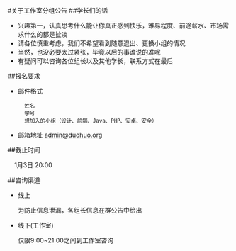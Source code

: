 #关于工作室分组公告
##学长们的话
* 兴趣第一，认真思考什么能让你真正感到快乐，难易程度、前途薪水、市场需求什么的都是扯淡
* 请各位慎重考虑，我们不希望看到随意退出、更换小组的情况
* 当然，也没必要太过紧张，毕竟以后的事谁说的准呢
* 有疑问可以咨询各位组长以及其他学长，联系方式在最后


##报名要求

* 邮件格式

		姓名
		学号
		想加入的小组（设计、前端、Java、PHP、安卓、安全）


 * 邮箱地址 
		admin@duohuo.org


##截止时间


&nbsp;&nbsp;&nbsp;&nbsp;1月3日 20:00


##咨询渠道


* 线上

	为防止信息泄漏，各组长信息在群公告中给出

* 线下(工作室)

	仅限9:00~21:00之间到工作室咨询


